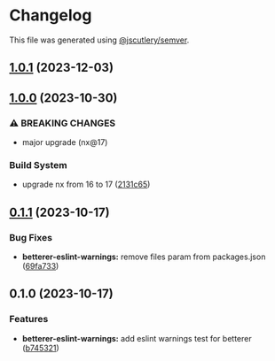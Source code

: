 # Changelog

This file was generated using [@jscutlery/semver](https://github.com/jscutlery/semver).

## [1.0.1](https://github.com/spaceribs/spaceribs/compare/betterer-eslint-warnings-1.0.0...betterer-eslint-warnings-1.0.1) (2023-12-03)

## [1.0.0](https://github.com/spaceribs/spaceribs/compare/betterer-eslint-warnings-0.1.1...betterer-eslint-warnings-1.0.0) (2023-10-30)


### ⚠ BREAKING CHANGES

* major upgrade (nx@17)

### Build System

* upgrade nx from 16 to 17 ([2131c65](https://github.com/spaceribs/spaceribs/commit/2131c6513226dfde256cf2eea6dac30f04ff551e))

## [0.1.1](https://github.com/spaceribs/spaceribs/compare/betterer-eslint-warnings-0.1.0...betterer-eslint-warnings-0.1.1) (2023-10-17)


### Bug Fixes

* **betterer-eslint-warnings:** remove files param from packages.json ([69fa733](https://github.com/spaceribs/spaceribs/commit/69fa73319f95eb492e0f6a92b279713cd8f54022))

## 0.1.0 (2023-10-17)


### Features

* **betterer-eslint-warnings:** add eslint warnings test for betterer ([b745321](https://github.com/spaceribs/spaceribs/commit/b74532140dc533afc92036950941a5b333ba0309))
